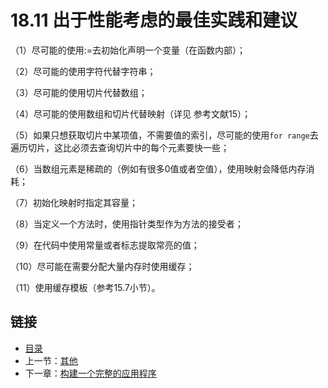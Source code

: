 # 18.11 出于性能考虑的最佳实践和建议

（1）尽可能的使用:=去初始化声明一个变量（在函数内部）；

（2）尽可能的使用字符代替字符串；

（3）尽可能的使用切片代替数组；

（4）尽可能的使用数组和切片代替映射（详见 参考文献15）；

（5）如果只想获取切片中某项值，不需要值的索引，尽可能的使用`for range`去遍历切片，这比必须去查询切片中的每个元素要快一些；

（6）当数组元素是稀疏的（例如有很多0值或者空值），使用映射会降低内存消耗；

（7）初始化映射时指定其容量；

（8）当定义一个方法时，使用指针类型作为方法的接受者；

（9）在代码中使用常量或者标志提取常亮的值；

（10）尽可能在需要分配大量内存时使用缓存；

（11）使用缓存模板（参考15.7小节）。


## 链接

- [目录](directory.md)
- 上一节：[其他](18.10.md)
- 下一章：[构建一个完整的应用程序](19.0.md)